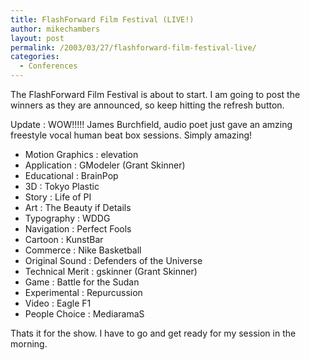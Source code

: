 ```yaml
---
title: FlashForward Film Festival (LIVE!)
author: mikechambers
layout: post
permalink: /2003/03/27/flashforward-film-festival-live/
categories:
  - Conferences
---
```



The FlashForward Film Festival is about to start. I am going to post the winners as they are announced, so keep hitting the refresh button.

Update : WOW!!!!! James Burchfield, audio poet just gave an amzing freestyle vocal human beat box sessions. Simply amazing!

*   Motion Graphics : elevation
*   Application : GModeler (Grant Skinner)
*   Educational : BrainPop
*   3D : Tokyo Plastic
*   Story : Life of PI
*   Art : The Beauty if Details
*   Typography : WDDG
*   Navigation : Perfect Fools
*   Cartoon : KunstBar
*   Commerce : Nike Basketball
*   Original Sound : Defenders of the Universe
*   Technical Merit : gskinner (Grant Skinner)
*   Game : Battle for the Sudan
*   Experimental : Repurcussion
*   Video : Eagle F1
*   People Choice : MediaramaS

Thats it for the show. I have to go and get ready for my session in the morning.